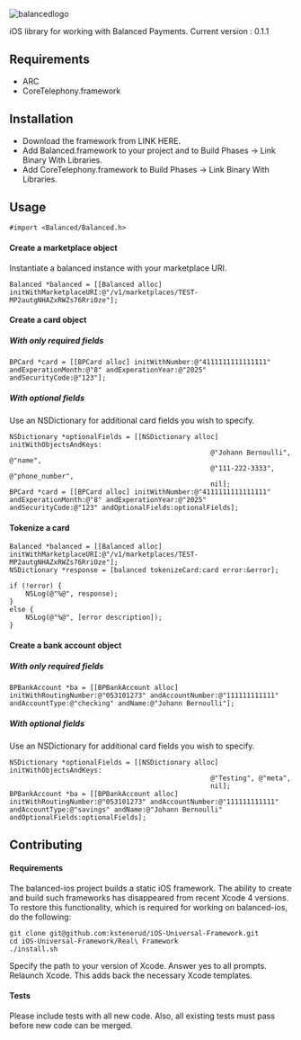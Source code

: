 ![balancedlogo](https://www.balancedpayments.com/images/homepage_logo-01.png)


iOS library for working with Balanced Payments.
Current version : 0.1.1

## Requirements

- ARC
- CoreTelephony.framework

## Installation

- Download the framework from LINK HERE.
- Add Balanced.framework to your project and to Build Phases -> Link Binary With Libraries.
- Add CoreTelephony.framework to Build Phases -> Link Binary With Libraries.

## Usage

    #import <Balanced/Balanced.h>


#### Create a marketplace object

Instantiate a balanced instance with your marketplace URI.

    Balanced *balanced = [[Balanced alloc] initWithMarketplaceURI:@"/v1/marketplaces/TEST-MP2autgNHAZxRWZs76RriOze"];

#### Create a card object

##### With only required fields

    BPCard *card = [[BPCard alloc] initWithNumber:@"4111111111111111" andExperationMonth:@"8" andExperationYear:@"2025" andSecurityCode:@"123"];

##### With optional fields

Use an NSDictionary for additional card fields you wish to specify.

    NSDictionary *optionalFields = [[NSDictionary alloc] initWithObjectsAndKeys:
                                                      @"Johann Bernoulli", @"name",
                                                      @"111-222-3333", @"phone_number",
                                                      nil];
    BPCard *card = [[BPCard alloc] initWithNumber:@"4111111111111111" andExperationMonth:@"8" andExperationYear:@"2025" andSecurityCode:@"123" andOptionalFields:optionalFields];

#### Tokenize a card

    Balanced *balanced = [[Balanced alloc] initWithMarketplaceURI:@"/v1/marketplaces/TEST-MP2autgNHAZxRWZs76RriOze"];
    NSDictionary *response = [balanced tokenizeCard:card error:&error];
    
    if (!error) {
        NSLog(@"%@", response);
    }
    else {
        NSLog(@"%@", [error description]);
    }

#### Create a bank account object

##### With only required fields

    BPBankAccount *ba = [[BPBankAccount alloc] initWithRoutingNumber:@"053101273" andAccountNumber:@"111111111111" andAccountType:@"checking" andName:@"Johann Bernoulli"];

##### With optional fields

Use an NSDictionary for additional card fields you wish to specify.

    NSDictionary *optionalFields = [[NSDictionary alloc] initWithObjectsAndKeys:
                                                      @"Testing", @"meta",
                                                      nil];
    BPBankAccount *ba = [[BPBankAccount alloc] initWithRoutingNumber:@"053101273" andAccountNumber:@"111111111111" andAccountType:@"savings" andName:@"Johann Bernoulli" andOptionalFields:optionalFields];


## Contributing

#### Requirements

The balanced-ios project builds a static iOS framework. The ability to create and build such frameworks has disappeared from recent Xcode 4 versions. To restore this functionality, which is required for working on balanced-ios, do the following:

    git clone git@github.com:kstenerud/iOS-Universal-Framework.git
    cd iOS-Universal-Framework/Real\ Framework
    ./install.sh

Specify the path to your version of Xcode. Answer yes to all prompts. Relaunch Xcode. This adds back the necessary Xcode templates.

#### Tests

Please include tests with all new code. Also, all existing tests must pass before new code can be merged.
